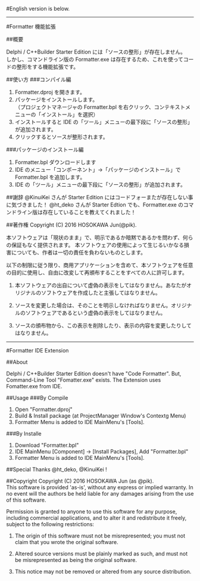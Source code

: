 ﻿#English version is below.

---

#Formatter 機能拡張

##概要

Delphi / C++Builder Starter Edition には「ソースの整形」が存在しません。  
しかし、コマンドライン版の Formatter.exe は存在するため、これを使ってコードの整形をする機能拡張です。  

##使い方
###コンパイル編
1. Formatter.dproj を開きます。
2. パッケージをインストールします。  
（プロジェクトマネージャの Formatter.bpl を右クリック、コンテキストメニューの「インストール」を選択）
3. インストールすると IDE の「ツール」メニューの最下段に「ソースの整形」が追加されます。
4. クリックするとソースが整形されます。

###パッケージのインストール編
1. Formatter.bpl ダウンロードします
2. IDE のメニュー「コンポーネント」→「パッケージのインストール」で Formatter.bpl を追加します。
3. IDE の「ツール」メニューの最下段に「ソースの整形」が追加されます。

##謝辞
@KinuiKei さんが Starter Edition にはコードフォーまたが存在しない事に気づきました！
@ht_deko さんが Starter Edtion でも、Formatter.exe のコマンドライン版は存在していることを教えてくれました！

##著作権
Copyright (C) 2016 HOSOKAWA Jun(@pik).
  
本ソフトウェアは「現状のまま」で、明示であるか暗黙であるかを問わず、何らの保証もなく提供されます。 本ソフトウェアの使用によって生じるいかなる損害についても、作者は一切の責任を負わないものとします。  
  
以下の制限に従う限り、商用アプリケーションを含めて、本ソフトウェアを任意の目的に使用し、自由に改変して再頒布することをすべての人に許可します。  
  
1. 本ソフトウェアの出自について虚偽の表示をしてはなりません。あなたがオリジナルのソフトウェアを作成したと主張してはなりません。

2. ソースを変更した場合は、そのことを明示しなければなりません。オリジナルのソフトウェアであるという虚偽の表示をしてはなりません。

3. ソースの頒布物から、この表示を削除したり、表示の内容を変更したりしてはなりません。  


---


#Formatter IDE Extension

##About

Delphi / C++Builder Starter Edition doesn't have "Code Formatter".
But, Command-Line Tool "Fomatter.exe" exists.
The Extension uses Fomatter.exe from IDE.

##Usage
###By Compile
1. Open "Formatter.dproj"
2. Build & Install package (at ProjectManager Window's Contextg Menu)
3. Formatter Menu is added to IDE MainMenu's [Tools].

###By Installe
1. Download "Formatter.bpl"
2. IDE MainMenu [Component] -> [Install Packages], Add "Formatter.bpl"
3. Formatter Menu is added to IDE MainMenu's [Tools].

##Special Thanks
@ht_deko, @KinuiKei !

##Copyright
Copyright (C) 2016 HOSOKAWA Jun (as @pik).  
This software is provided 'as-is', without any express or implied warranty. In no event will the authors be held liable for any damages arising from the use of this software.  

Permission is granted to anyone to use this software for any purpose, including commercial applications, and to alter it and redistribute it freely, subject to the following restrictions:  

1. The origin of this software must not be misrepresented; you must not claim that you wrote the original software. 

2. Altered source versions must be plainly marked as such, and must not be misrepresented as being the original software.  

3. This notice may not be removed or altered from any source distribution.  
